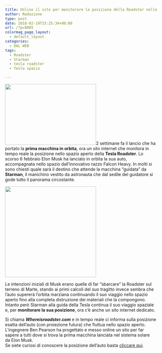 ```yaml
---
title: Online il sito per monitorare la posizione della Roadster nello spazio
author: Redazione
type: post
date: 2018-02-19T15:25:34+00:00
url: /?p=8005
colormag_page_layout:
  - default_layout
categories:
  - DAL WEB
tags:
  - Roadster
  - Starman
  - tesla roadster
  - Tesla spazio

---
```

<img decoding="async" loading="lazy" class="size-medium wp-image-7968 alignleft" src="https://progressonline.it/wp-content/uploads/2018/02/image_20180207phf9087-300x200.jpg" alt="" width="300" height="200" />2 settimane fa il lancio che ha portato la **prima macchina in orbita**, ora un sito internet che monitora in tempo reale la posizione nello spazio aperto della **Tesla Roadster**. Lo scorso 6 febbraio Elon Musk ha lanciato in orbita la sua auto, accompagnata nello spazio dall&#8217;innovativo razzo Falcon Heavy. In molti si sono chiesti quale sarà il destino che attende la macchina &#8220;guidata&#8221; da **Starman**, il manichino vestito da astronauta che dal sedile del guidatore si gode tutto il panorama circostante.

<img decoding="async" loading="lazy" class="size-medium wp-image-8006 alignright" src="https://progressonline.it/wp-content/uploads/2018/02/Cattura-300x298.png" alt="" width="300" height="298" /> 

Le intenzioni iniziali di Musk erano quelle di far &#8220;sbarcare&#8221; la Roadster sul terreno di Marte, stando ai primi calcoli del suo tragitto invece sembra che l&#8217;auto supererà l&#8217;orbita marziana continuando il suo viaggio nello spazio aperto fino alla completa distruzione dei materiali che la compongono. Intanto però Starman alla guida della Tesla continua il suo viaggio spaziale e, per **monitorare la sua posizione**, ora c&#8217;è anche un sito internet dedicato.

Si chiama _**Whereisroadster.com**_ e in tempo reale ci informa sulla posizione esatta dell&#8217;auto (con proiezione futura) che fluttua nello spazio aperto. L&#8217;ingegnere Ben Pearson ha progettato e messo online un sito per far sapere a tutti dove si trova la prima macchina lanciata nel sistema solare da Elon Musk.  
Se siete curiosi di conoscere la posizione dell&#8217;auto basta [cliccare qui][1].

 [1]: https://www.whereisroadster.com/index.html